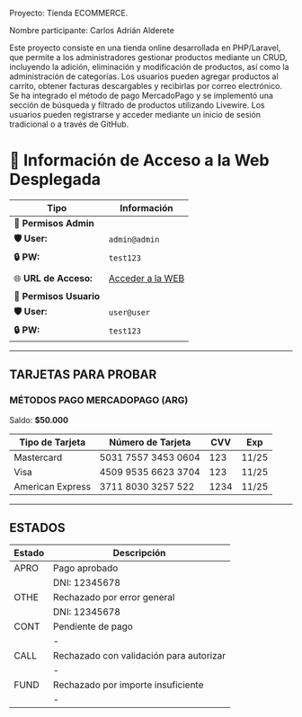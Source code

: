 Proyecto:  Tienda ECOMMERCE.

Nombre participante: Carlos Adrián Alderete

Este proyecto consiste en una tienda online desarrollada en PHP/Laravel, que permite a los administradores gestionar productos mediante un CRUD, incluyendo la adición, eliminación y modificación de productos, así como la administración de categorías. Los usuarios pueden agregar productos al carrito, obtener facturas descargables y recibirlas por correo electrónico. Se ha integrado el método de pago MercadoPago y se implementó una sección de búsqueda y filtrado de productos utilizando Livewire. Los usuarios pueden registrarse y acceder mediante un inicio de sesión tradicional o a través de GitHub.


# 📁 Información de Acceso a la Web Desplegada

| **Tipo**               | **Información**              |
|------------------------|------------------------------|
| 🔑 **Permisos Admin**   |                              |
| **🛡️ User:**         | `admin@admin`                |
| **🔒 PW:**      | `test123`                   |
|                        |                              |
| 🌐 **URL de Acceso:**   | [Acceder a la WEB](https://Laravel.psy-electronics.com) |
|                        |                              |
| 🔑 **Permisos Usuario** |                              |
| **🛡️ User:**         | `user@user`                  |
| **🔒 PW:**      | `test123`                   |

---


## TARJETAS PARA PROBAR

### MÉTODOS PAGO MERCADOPAGO (ARG)

Saldo: **$50.000**

| Tipo de Tarjeta      | Número de Tarjeta      | CVV  | Exp   |
|---------------------|-----------------------|------|-------|
| Mastercard          | 5031 7557 3453 0604   | 123  | 11/25 |
| Visa                | 4509 9535 6623 3704   | 123  | 11/25 |
| American Express     | 3711 8030 3257 522    | 1234 | 11/25 |

---

## ESTADOS

| Estado | Descripción                              |
|--------|------------------------------------------|
| APRO   | Pago aprobado                            |
|        | DNI: 12345678                           |
| OTHE   | Rechazado por error general              |
|        | DNI: 12345678                           |
| CONT   | Pendiente de pago                        |
|        | -                                        |
| CALL   | Rechazado con validación para autorizar  |
|        | -                                        |
| FUND   | Rechazado por importe insuficiente      |
|        | -                                        |
